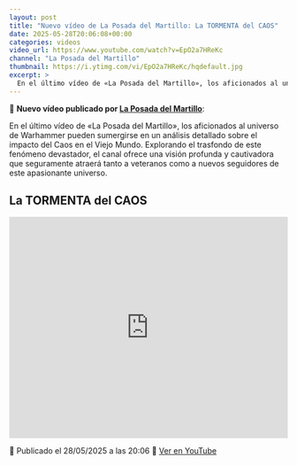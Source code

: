 ```yaml
---
layout: post
title: "Nuevo vídeo de La Posada del Martillo: La TORMENTA del CAOS"
date: 2025-05-28T20:06:08+00:00
categories: videos
video_url: https://www.youtube.com/watch?v=EpO2a7HReKc
channel: "La Posada del Martillo"
thumbnail: https://i.ytimg.com/vi/EpO2a7HReKc/hqdefault.jpg
excerpt: >
  En el último vídeo de «La Posada del Martillo», los aficionados al universo de Warhammer pueden sumergirse en un análisis detallado sobre el impacto del Caos en el Viejo Mundo. Explorando el trasfondo de este fenómeno devastador, el canal ofrece una visión profunda y cautivadora que seguramente atraerá tanto a veteranos como a nuevos seguidores de este apasionante universo.
---
```


🎥 **Nuevo vídeo publicado por [La Posada del Martillo](https://www.youtube.com/channel/UCuRsk2Iq9PZoC3XPLAPePEQ)**:

En el último vídeo de «La Posada del Martillo», los aficionados al universo de Warhammer pueden sumergirse en un análisis detallado sobre el impacto del Caos en el Viejo Mundo. Explorando el trasfondo de este fenómeno devastador, el canal ofrece una visión profunda y cautivadora que seguramente atraerá tanto a veteranos como a nuevos seguidores de este apasionante universo.

## La TORMENTA del CAOS

<iframe width="100%" height="400" src="https://www.youtube.com/embed/EpO2a7HReKc" frameborder="0" allowfullscreen></iframe>

📅 Publicado el 28/05/2025 a las 20:06
🔗 [Ver en YouTube](https://www.youtube.com/watch?v=EpO2a7HReKc)
